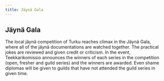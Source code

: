 ```yaml
---
title: Jäynä Gala
---
```

## Jäynä Gala

The local jäynä competition of Turku reaches climax in the Jäynä Gala, where all of the jäynä documentations are watched together. The practical jokes are reviewed and given credit or criticism. In the event, Teekkarikomissio announces the winners of each series in the competition (open, fresher and guild series) and the winners are awarded. Even shame diplomas will be given to guilds that have not attended the guild series in given time.
